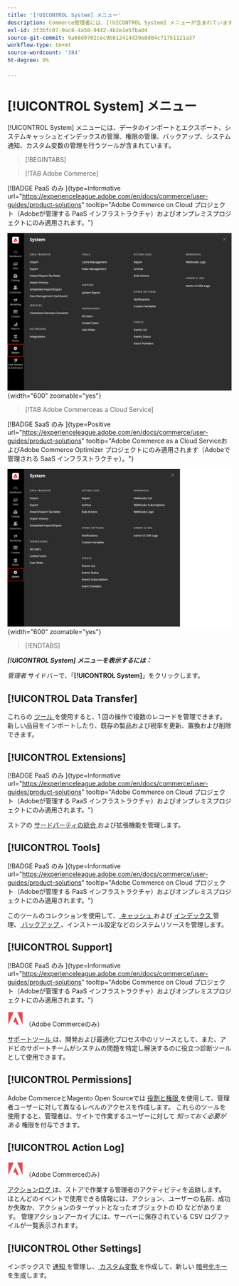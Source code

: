 ```yaml
---
title: '[!UICONTROL System] メニュー'
description: Commerce管理者には、[!UICONTROL System] メニューが含まれています。このメニューでは、データのインポートとエクスポート用のツール、システムキャッシュとインデックス管理、管理者アクセスと権限管理、バックアップ、システム通知、カスタム変数へのアクセスが可能です。
exl-id: 3f3bfc07-0ac8-4a50-9442-4b2e1e5fba04
source-git-commit: 9a68d9702cec9b812414d39e8d04c71751121a37
workflow-type: tm+mt
source-wordcount: '384'
ht-degree: 0%

---
```


# [!UICONTROL System] メニュー

[!UICONTROL System] メニューには、データのインポートとエクスポート、システムキャッシュとインデックスの管理、権限の管理、バックアップ、システム通知、カスタム変数の管理を行うツールが含まれています。

>[!BEGINTABS]

>[!TAB Adobe Commerce]

[!BADGE PaaS のみ ]{type=Informative url="https://experienceleague.adobe.com/en/docs/commerce/user-guides/product-solutions" tooltip="Adobe Commerce on Cloud プロジェクト（Adobeが管理する PaaS インフラストラクチャ）およびオンプレミスプロジェクトにのみ適用されます。"}

![ システムメニュー ](./assets/system-menu.png){width="600" zoomable="yes"}

>[!TAB Adobe Commerceas a Cloud Service]

[!BADGE SaaS のみ ]{type=Positive url="https://experienceleague.adobe.com/en/docs/commerce/user-guides/product-solutions" tooltip="Adobe Commerce as a Cloud ServiceおよびAdobe Commerce Optimizer プロジェクトにのみ適用されます（Adobeで管理される SaaS インフラストラクチャ）。"}

![ システムメニュー ](./assets/system-menu-accs.png){width="600" zoomable="yes"}

>[!ENDTABS]

**_[!UICONTROL System] メニューを表示するには：_**

_管理者_ サイドバーで、「**[!UICONTROL System]**」をクリックします。

## [!UICONTROL Data Transfer]

これらの [ ツール ](data-transfer.md) を使用すると、1 回の操作で複数のレコードを管理できます。 新しい品目をインポートしたり、既存の製品および税率を更新、置換および削除できます。

## [!UICONTROL Extensions]

[!BADGE PaaS のみ ]{type=Informative url="https://experienceleague.adobe.com/en/docs/commerce/user-guides/product-solutions" tooltip="Adobe Commerce on Cloud プロジェクト（Adobeが管理する PaaS インフラストラクチャ）およびオンプレミスプロジェクトにのみ適用されます。"}

ストアの [ サードパーティの統合 ](integrations.md) および拡張機能を管理します。

## [!UICONTROL Tools]

[!BADGE PaaS のみ ]{type=Informative url="https://experienceleague.adobe.com/en/docs/commerce/user-guides/product-solutions" tooltip="Adobe Commerce on Cloud プロジェクト（Adobeが管理する PaaS インフラストラクチャ）およびオンプレミスプロジェクトにのみ適用されます。"}

このツールのコレクションを使用して、[ キャッシュ ](cache-management.md) および [ インデックス ](index-management.md) 管理、[ バックアップ ](backups.md)、インストール設定などのシステムリソースを管理します。

## [!UICONTROL Support]

[!BADGE PaaS のみ ]{type=Informative url="https://experienceleague.adobe.com/en/docs/commerce/user-guides/product-solutions" tooltip="Adobe Commerce on Cloud プロジェクト（Adobeが管理する PaaS インフラストラクチャ）およびオンプレミスプロジェクトにのみ適用されます。"}

![Adobe Commerce](../assets/adobe-logo.svg) （Adobe Commerceのみ）

[ サポートツール ](support.md) は、開発および最適化プロセス中のリソースとして、また、アドビのサポートチームがシステムの問題を特定し解決するのに役立つ診断ツールとして使用できます。

## [!UICONTROL Permissions]

Adobe CommerceとMagento Open Sourceでは [ 役割と権限 ](permissions.md) を使用して、管理者ユーザーに対して異なるレベルのアクセスを作成します。 これらのツールを使用すると、管理者は、サイトで作業するユーザーに対して _知っておく必要がある_ 権限を付与できます。

## [!UICONTROL Action Log]

![Adobe Commerce](../assets/adobe-logo.svg) （Adobe Commerceのみ）

[ アクションログ ](action-log.md) は、ストアで作業する管理者のアクティビティを追跡します。 ほとんどのイベントで使用できる情報には、アクション、ユーザーの名前、成功か失敗か、アクションのターゲットとなったオブジェクトの ID などがあります。 管理アクションアーカイブには、サーバーに保存されている CSV ログファイルが一覧表示されます。

## [!UICONTROL Other Settings]

インボックスで [ 通知 ](notifications.md) を管理し、[ カスタム変数 ](variables-custom.md) を作成して、新しい [ 暗号化キー ](encryption-key.md) を生成します。
